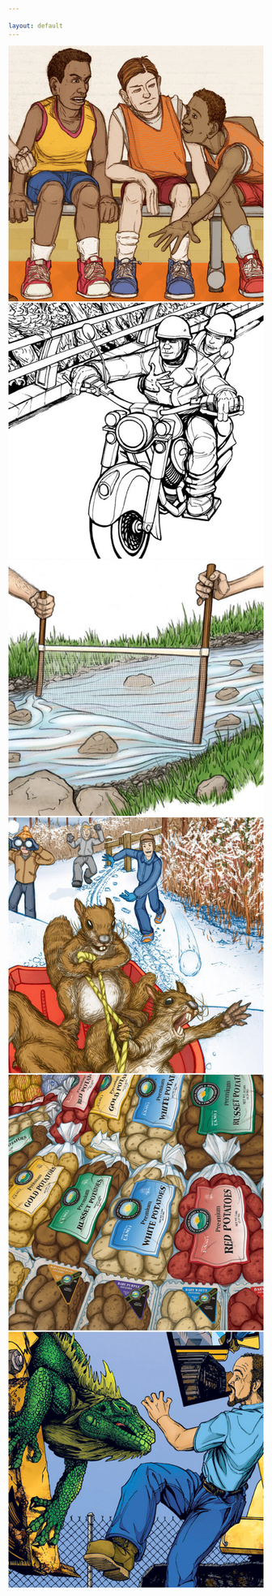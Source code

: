 ```yaml
---

layout: default
---
```


<div class="row">
    <div class="col-12 col-md-6 home-thumbs">
        <a href="/campbell/campbell-1/">
        <img src="images/campbell_thumb.jpg" alt="Campbell Portfolio" class="img-fluid">
        </a>
    </div>
    <div class="col-12 col-md-6 home-thumbs">
        <a href="/five/five-1/">
        <img src="images/five_thumb.jpg" alt="Campbell Portfolio" class="img-fluid">
        </a>
    </div>
    <div class="col-12 col-md-6 home-thumbs">
        <a href="/izaak/izaak-1/">
        <img src="images/izaak_thumb.jpg" alt="Campbell Portfolio" class="img-fluid">
        </a>
    </div>
    <div class="col-12 col-md-6 home-thumbs">
        <a href="/kids/kids-1/">
        <img src="images/kids_thumb.jpg" alt="Campbell Portfolio" class="img-fluid">
        </a>
    </div>
    <div class="col-12 col-md-6 home-thumbs">
        <a href="/nature/nature-1/">
        <img src="images/nature_thumb.jpg" alt="Campbell Portfolio" class="img-fluid">
        </a>
    </div>
    <div class="col-12 col-md-6 home-thumbs">
        <a href="/guada/guada-1/">
        <img src="images/guada_thumb.jpg" alt="Campbell Portfolio" class="img-fluid">
        </a>
    </div>
</div>